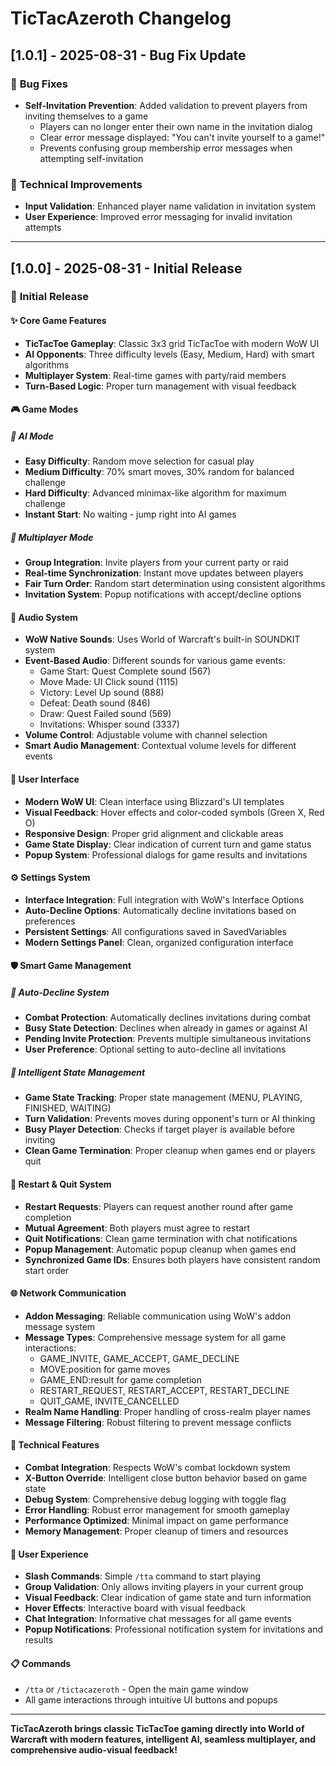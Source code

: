# TicTacAzeroth Changelog

## [1.0.1] - 2025-08-31 - Bug Fix Update

### 🐛 **Bug Fixes**
- **Self-Invitation Prevention**: Added validation to prevent players from inviting themselves to a game
  - Players can no longer enter their own name in the invitation dialog
  - Clear error message displayed: "You can't invite yourself to a game!"
  - Prevents confusing group membership error messages when attempting self-invitation

### 🔧 **Technical Improvements**
- **Input Validation**: Enhanced player name validation in invitation system
- **User Experience**: Improved error messaging for invalid invitation attempts

---

## [1.0.0] - 2025-08-31 - Initial Release

### 🎉 **Initial Release**

#### ✨ **Core Game Features**
- **TicTacToe Gameplay**: Classic 3x3 grid TicTacToe with modern WoW UI
- **AI Opponents**: Three difficulty levels (Easy, Medium, Hard) with smart algorithms
- **Multiplayer System**: Real-time games with party/raid members
- **Turn-Based Logic**: Proper turn management with visual feedback

#### 🎮 **Game Modes**

##### 🤖 **AI Mode**
- **Easy Difficulty**: Random move selection for casual play
- **Medium Difficulty**: 70% smart moves, 30% random for balanced challenge
- **Hard Difficulty**: Advanced minimax-like algorithm for maximum challenge
- **Instant Start**: No waiting - jump right into AI games

##### 👥 **Multiplayer Mode**
- **Group Integration**: Invite players from your current party or raid
- **Real-time Synchronization**: Instant move updates between players
- **Fair Turn Order**: Random start determination using consistent algorithms
- **Invitation System**: Popup notifications with accept/decline options

#### 🎵 **Audio System**
- **WoW Native Sounds**: Uses World of Warcraft's built-in SOUNDKIT system
- **Event-Based Audio**: Different sounds for various game events:
  - Game Start: Quest Complete sound (567)
  - Move Made: UI Click sound (1115)
  - Victory: Level Up sound (888)
  - Defeat: Death sound (846)
  - Draw: Quest Failed sound (569)
  - Invitations: Whisper sound (3337)
- **Volume Control**: Adjustable volume with channel selection
- **Smart Audio Management**: Contextual volume levels for different events

#### 🎨 **User Interface**
- **Modern WoW UI**: Clean interface using Blizzard's UI templates
- **Visual Feedback**: Hover effects and color-coded symbols (Green X, Red O)
- **Responsive Design**: Proper grid alignment and clickable areas
- **Game State Display**: Clear indication of current turn and game status
- **Popup System**: Professional dialogs for game results and invitations

#### ⚙️ **Settings System**
- **Interface Integration**: Full integration with WoW's Interface Options
- **Auto-Decline Options**: Automatically decline invitations based on preferences
- **Persistent Settings**: All configurations saved in SavedVariables
- **Modern Settings Panel**: Clean, organized configuration interface

#### 🛡️ **Smart Game Management**

##### 🚫 **Auto-Decline System**
- **Combat Protection**: Automatically declines invitations during combat
- **Busy State Detection**: Declines when already in games or against AI
- **Pending Invite Protection**: Prevents multiple simultaneous invitations
- **User Preference**: Optional setting to auto-decline all invitations

##### 🎯 **Intelligent State Management**
- **Game State Tracking**: Proper state management (MENU, PLAYING, FINISHED, WAITING)
- **Turn Validation**: Prevents moves during opponent's turn or AI thinking
- **Busy Player Detection**: Checks if target player is available before inviting
- **Clean Game Termination**: Proper cleanup when games end or players quit

#### 🔄 **Restart & Quit System**
- **Restart Requests**: Players can request another round after game completion
- **Mutual Agreement**: Both players must agree to restart
- **Quit Notifications**: Clean game termination with chat notifications
- **Popup Management**: Automatic popup cleanup when games end
- **Synchronized Game IDs**: Ensures both players have consistent random start order

#### 🌐 **Network Communication**
- **Addon Messaging**: Reliable communication using WoW's addon message system
- **Message Types**: Comprehensive message system for all game interactions:
  - GAME_INVITE, GAME_ACCEPT, GAME_DECLINE
  - MOVE:position for game moves
  - GAME_END:result for game completion
  - RESTART_REQUEST, RESTART_ACCEPT, RESTART_DECLINE
  - QUIT_GAME, INVITE_CANCELLED
- **Realm Name Handling**: Proper handling of cross-realm player names
- **Message Filtering**: Robust filtering to prevent message conflicts

#### 🔧 **Technical Features**
- **Combat Integration**: Respects WoW's combat lockdown system
- **X-Button Override**: Intelligent close button behavior based on game state
- **Debug System**: Comprehensive debug logging with toggle flag
- **Error Handling**: Robust error management for smooth gameplay
- **Performance Optimized**: Minimal impact on game performance
- **Memory Management**: Proper cleanup of timers and resources

#### 🎯 **User Experience**
- **Slash Commands**: Simple `/tta` command to start playing
- **Group Validation**: Only allows inviting players in your current group
- **Visual Feedback**: Clear indication of game state and turn information
- **Hover Effects**: Interactive board with visual feedback
- **Chat Integration**: Informative chat messages for all game events
- **Popup Notifications**: Professional notification system for invitations and results

#### 📋 **Commands**
- `/tta` or `/tictacazeroth` - Open the main game window
- All game interactions through intuitive UI buttons and popups

---

**TicTacAzeroth brings classic TicTacToe gaming directly into World of Warcraft with modern features, intelligent AI, seamless multiplayer, and comprehensive audio-visual feedback!**
